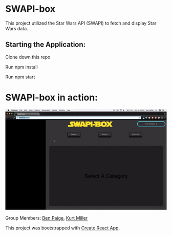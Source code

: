 # SWAPI-box

This project utilized the Star Wars API (SWAPI) to fetch and display Star Wars data.

## Starting the Application:

Clone down this repo

Run npm install

Run npm start

# SWAPI-box in action:

![](./ezgif.com-optimize.gif)

Group Members: [Ben Paige](https://github.com/benjaminpaige), [Kurt Miller](https://github.com/kmiller9393)

This project was bootstrapped with [Create React App](https://github.com/facebookincubator/create-react-app).
